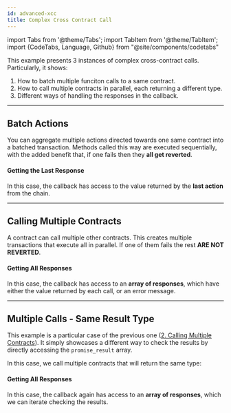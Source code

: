 ```yaml
---
id: advanced-xcc
title: Complex Cross Contract Call
---
```

import Tabs from '@theme/Tabs';
import TabItem from '@theme/TabItem';
import {CodeTabs, Language, Github} from "@site/components/codetabs"

This example presents 3 instances of complex cross-contract calls. Particularly, it shows:
1. How to batch multiple funciton calls to a same contract.
2. How to call multiple contracts in parallel, each returning a different type.
3. Different ways of handling the responses in the callback.

---

## Batch Actions

You can aggregate multiple actions directed towards one same contract into a batched transaction.
Methods called this way are executed sequentially, with the added benefit that, if one fails then
they **all get reverted**.

<CodeTabs>
  <Language value="🦀 Rust" language="rust">
    <Github fname="lib.rs"
            url="https://github.com/near-examples/xcc-advanced/blob/main/contract/src/batch_actions.rs"
            start="7" end="19" />
  </Language>
</CodeTabs>

#### Getting the Last Response
In this case, the callback has access to the value returned by the **last
action** from the chain.

<CodeTabs>
  <Language value="🦀 Rust" language="rust">
    <Github fname="lib.rs"
            url="https://github.com/near-examples/xcc-advanced/blob/main/contract/src/batch_actions.rs"
            start="21" end="34" />
  </Language>
</CodeTabs>

---

## Calling Multiple Contracts

A contract can call multiple other contracts. This creates multiple transactions that execute
all in parallel. If one of them fails the rest **ARE NOT REVERTED**.

<CodeTabs>
  <Language value="🦀 Rust" language="rust">
    <Github fname="lib.rs"
            url="https://github.com/near-examples/xcc-advanced/blob/main/contract/src/multiple_contracts.rs"
            start="18" end="56" />
  </Language>
</CodeTabs>

#### Getting All Responses
In this case, the callback has access to an **array of responses**, which have either the
value returned by each call, or an error message.

<CodeTabs>
  <Language value="🦀 Rust" language="rust">
    <Github fname="lib.rs"
            url="https://github.com/near-examples/xcc-advanced/blob/main/contract/src/multiple_contracts.rs"
            start="58" end="91" />
  </Language>
</CodeTabs>

---

## Multiple Calls - Same Result Type 

This example is a particular case of the previous one ([2. Calling Multiple Contracts](#2-calling-multiple-contracts)).
It simply showcases a different way to check the results by directly accessing the `promise_result` array.

In this case, we call multiple contracts that will return the same type:

<CodeTabs>
  <Language value="🦀 Rust" language="rust">
    <Github fname="lib.rs"
            url="https://github.com/near-examples/xcc-advanced/blob/main/contract/src/similar_contracts.rs"
            start="18" end="31" />
  </Language>
</CodeTabs>

#### Getting All Responses
In this case, the callback again has access to an **array of responses**, which we can iterate checking the
results.

<CodeTabs>
  <Language value="🦀 Rust" language="rust">
    <Github fname="lib.rs"
            url="https://github.com/near-examples/xcc-advanced/blob/main/contract/src/similar_contracts.rs"
            start="33" end="61" />
  </Language>
</CodeTabs>